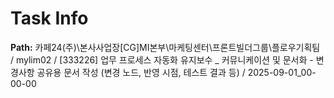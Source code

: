 # Task Info

**Path:** 카페24(주)\본사사업장\[CG]MI본부\마케팅센터\프론트빌더그룹\플로우기획팀 / mylim02 / [333226] 업무 프로세스 자동화 유지보수 _ 커뮤니케이션 및 문서화 - 변경사항 공유용 문서 작성 (변경 노드, 반영 시점, 테스트 결과 등) / 2025-09-01_00-00-00


